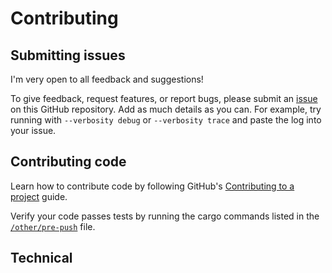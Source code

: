 # Contributing

## Submitting issues

I'm very open to all feedback and suggestions!

To give feedback, request features, or report bugs, please submit an
[issue](https://github.com/manforowicz/gday/issues)
on this GitHub repository.
Add as much details as you can.
For example, try running with `--verbosity debug` or `--verbosity trace`
and paste the log into your issue.

## Contributing code

Learn how to contribute code by following GitHub's
[Contributing to a project](https://docs.github.com/en/get-started/exploring-projects-on-github/contributing-to-a-project)
guide.

Verify your code passes tests by running the cargo commands listed
in the [`/other/pre-push`](/other/pre-push) file.


## Technical


